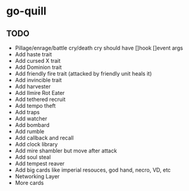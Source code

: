 # go-quill

## TODO
- Pillage/enrage/battle cry/death cry should have []hook []event args
- Add haste trait
- Add cursed X trait
- Add Dominion trait
- Add friendly fire trait (attacked by friendly unit heals it)
- Add invincible trait
- Add harvester
- Add Ilmire Rot Eater
- Add tethered recruit
- Add tempo theft
- Add traps
- Add watcher
- Add bombard
- Add rumble
- Add callback and recall
- Add clock library
- Add mire shambler but move after attack
- Add soul steal
- Add tempest reaver
- Add big cards like imperial resouces, god hand, necro, VD, etc
- Networking Layer
- More cards
